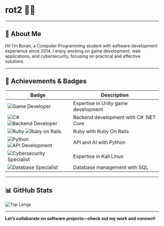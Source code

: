 # rot2 👨‍💻

---

## 🌟 About Me
Hi! I’m Boran, a Computer Programming student with software development experience since 2014. I enjoy working on game development, web applications, and cybersecurity, focusing on practical and effective solutions.


---

## 🎯 Achievements & Badges
| Badge                                      | Description                          |
|--------------------------------------------|--------------------------------------|
| ![Game Developer](https://img.shields.io/badge/Game%20Developer-Unity-yellow?style=flat-square&logo=unity) | Expertise in Unity game development  |
| ![C#](https://img.shields.io/badge/C%23-Experienced-darkgreen?style=flat&logo=csharp&logoColor=white) ![Backend Developer](https://img.shields.io/badge/Backend%20Developer-.NET%20Core-orange?style=flat-square&logo=dotnet) | Backend development with C# .NET Core    |
| ![Ruby](https://img.shields.io/badge/Ruby-Expert-red?style=flat&logo=ruby&logoColor=white) ![Ruby on Rails](https://img.shields.io/badge/Ruby_on_Rails-Advanced-blue?style=flat&logo=ruby-on-rails&logoColor=white)  | Ruby with Ruby On Rails
| ![Python](https://img.shields.io/badge/Python-Proficient-green?style=flat&logo=python&logoColor=white) ![API Development](https://img.shields.io/badge/API_Development-Skilled-purple?style=flat&logo=rest-api&logoColor=white) | API and AI with Python
| ![Cybersecurity Specialist](https://img.shields.io/badge/Cybersecurity%20Specialist-Kali%20Linux%2FMetasploit-red?style=flat-square&logo=linux) | Expertise in Kali Linux  |
| ![Database Specialist](https://img.shields.io/badge/Database%20Specialist-SQL-green?style=flat-square&logo=postgresql) | Database management with SQL          |

---

## 📊 GitHub Stats

![Top Langs](https://github-readme-stats.vercel.app/api/top-langs/?username=rot2&layout=compact&theme=dracula)

---

**Let’s collaborate on software projects—check out my work and connect!**
